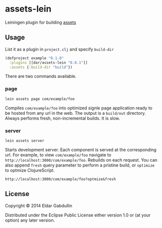 # assets-lein

Leiningen plugin for building [assets](https://github.com/dar-clojure/assets)

## Usage

List it as a plugin in `project.clj` and specify `build-dir`

```clojure
(defproject example "0.1.0"
  :plugins [[dar/assets-lein "0.0.1"]]
  :assets {:build-dir "build"})
```

There are two commands available.

### page

```
lein assets page com/example/foo
```

Compiles `com/example/foo` into optimized signle page
application ready to be hosted from any url in the web.
The output is a `build/out` directory. Always performs fresh,
non-incremental builds. It is slow.

### server

```
lein assets server
```

Starts development server. Each component is served at the corresponding
url. For example, to view `com/example/foo` navigate to
`http://localhost:3000/com/example/foo`. Rebuilds on each request.
You can also append `fresh` query parameter to perform a pristine
build, or `optimize` to optmize ClojureScript.

```
http://localhost:3000/com/example/foo?optmize&fresh
```

## License

Copyright © 2014 Eldar Gabdullin

Distributed under the Eclipse Public License either version 1.0 or (at
your option) any later version.
